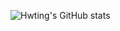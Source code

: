 ![Hwting's GitHub stats](https://github-readme-stats.vercel.app/api?username=onedark&show_icons=true&theme=tokyonight)
